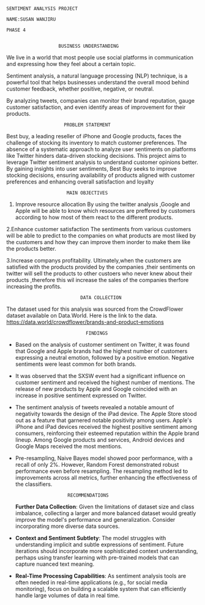                                                                              SENTIMENT ANALYSIS PROJECT
                                                                              NAME:SUSAN WANJIRU 
                                                                                  PHASE 4


                       BUSINESS UNDERSTANDING

 We live in a world that most people use social platforms in communication and expressing how they feel about a certain topic.

Sentiment analysis, a natural language processing (NLP) technique, is a powerful tool that helps businesses understand the overall mood behind customer feedback, whether positive, negative, or neutral.

By analyzing tweets, companies can monitor their brand reputation, gauge customer satisfaction, and even identify areas of improvement for their products.                      


                         PROBLEM STATEMENT

Best buy, a leading reseller of iPhone and Google products, faces the challenge of stocking its inventory to match customer preferences. The absence of a systematic approach to analyze user sentiments on platforms like Twitter hinders data-driven stocking decisions. This project aims to leverage Twitter sentiment analysis to understand customer opinions better. By gaining insights into user sentiments, Best Buy seeks to improve stocking decisions, ensuring availability of products aligned with customer preferences and enhancing overall satisfaction and loyalty     

                          MAIN OBJECTIVES

1. Improve resource allocation
By using the twitter analysis ,Google and Apple will be able to know which resources are preffered by customers according to how most of them react to the different products.

2.Enhance customer satisfaction
The sentiments from various customers will be able to predict to the companies on what products are most liked by the customers and how they can improve them inorder to make them like the products better.

3.Increase companys profitability.
Ultimately,when the customers are satisfied with the products provided by the companies ,their sentiments on twitter will sell the products to other custoers who never knew about their products ,therefore this wil increase the sales of the companies therfore increasing the profits.


                               DATA COLLECTION

The dataset used for this analysis was sourced from the CrowdFlower dataset available on Data.World. Here is the link to the data. https://data.world/crowdflower/brands-and-product-emotions


                                 FINDINGS

 - Based on the analysis of customer sentiment on Twitter, it was found that Google and Apple brands had the highest number of customers expressing a neutral emotion, followed by a positive emotion. Negative sentiments were least common for both brands.
- It was observed that the SXSW event had a significant influence on customer sentiment and received the highest number of mentions. The release of new products by Apple and Google coincided with an increase in positive sentiment expressed on Twitter.
- The sentiment analysis of tweets revealed a notable amount of negativity towards the design of the iPad device. The Apple Store stood out as a feature that garnered notable positivity among users. Apple's iPhone and iPad devices received the highest positive sentiment among consumers, reinforcing their esteemed reputation within the Apple brand lineup. Among Google products and services, Android devices and Google Maps received the most mentions. 
- Pre-resampling, Naive Bayes model showed poor performance, with a recall of only 2%. However,  Random Forest demonstrated robust performance even before resampling. The resampling method led to improvements across all metrics, further enhancing the effectiveness of the classifiers.


                         RECOMMENDATIONS

  **Further Data Collection**: Given the limitations of dataset size and class imbalance, collecting a larger and more balanced dataset would greatly improve the model's performance and generalization. Consider incorporating more diverse data sources.
- **Context and Sentiment Subtlety**: The model struggles with understanding implicit and subtle expressions of sentiment. Future iterations should incorporate more sophisticated context understanding, perhaps using transfer learning with pre-trained models that can capture nuanced text meaning.
- **Real-Time Processing Capabilities**: As sentiment analysis tools are often needed in real-time applications (e.g., for social media monitoring), focus on building a scalable system that can efficiently handle large volumes of data in real time.                                     
